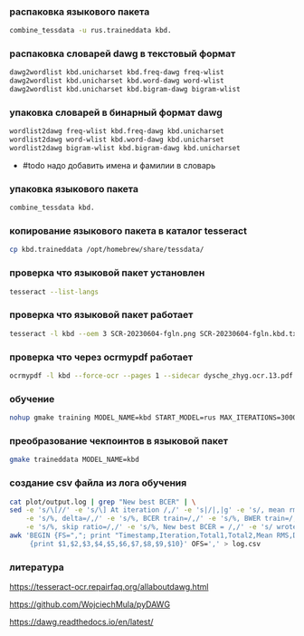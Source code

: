### распаковка языкового пакета

```bash
combine_tessdata -u rus.traineddata kbd.
```

### распаковка словарей dawg в текстовый формат

```bash
dawg2wordlist kbd.unicharset kbd.freq-dawg freq-wlist
dawg2wordlist kbd.unicharset kbd.word-dawg word-wlist
dawg2wordlist kbd.unicharset kbd.bigram-dawg bigram-wlist
```

### упаковка словарей в бинарный формат dawg

```bash
wordlist2dawg freq-wlist kbd.freq-dawg kbd.unicharset
wordlist2dawg word-wlist kbd.word-dawg kbd.unicharset
wordlist2dawg bigram-wlist kbd.bigram-dawg kbd.unicharset
```

- #todo надо добавить имена и фамилии в словарь

### упаковка языкового пакета

```bash
combine_tessdata kbd.
```

### копирование языкового пакета в каталог tesseract

```bash
cp kbd.traineddata /opt/homebrew/share/tessdata/
```

### проверка что языковой пакет установлен

```bash
tesseract --list-langs
```

### проверка что языковой пакет работает

```bash
tesseract -l kbd --oem 3 SCR-20230604-fgln.png SCR-20230604-fgln.kbd.txt ../kdb.base.config.txt
```

### проверка что через ocrmypdf работает

```bash
ocrmypdf -l kbd --force-ocr --pages 1 --sidecar dysche_zhyg.ocr.13.pdf.txt dysche_zhyg.pdf dysche_zhyg.ocr.13.pdf --tesseract-config ../kdb.base.config.txt
```

### обучение

```bash
nohup gmake training MODEL_NAME=kbd START_MODEL=rus MAX_ITERATIONS=30000 | ts '[%Y-%m-%d %H:%M:%S]' | tee plot/output.log
```

### преобразование чекпоинтов в языковой пакет

```bash
gmake traineddata MODEL_NAME=kbd
```

### создание csv файла из лога обучения

```bash
cat plot/output.log | grep "New best BCER" | \
sed -e 's/\[//' -e 's/\] At iteration /,/' -e 's|/|,|g' -e 's/, mean rms=/,/' \
    -e 's/%, delta=/,/' -e 's/%, BCER train=/,/' -e 's/%, BWER train=/,/' \
    -e 's/%, skip ratio=/,/' -e 's/%, New best BCER = /,/' -e 's/ wrote checkpoint./,/' | \
awk 'BEGIN {FS=","; print "Timestamp,Iteration,Total1,Total2,Mean RMS,Delta,BCER Train,BWER Train,Skip Ratio,New Best BCER"}
     {print $1,$2,$3,$4,$5,$6,$7,$8,$9,$10}' OFS=',' > log.csv
```

### литература

https://tesseract-ocr.repairfaq.org/allaboutdawg.html

https://github.com/WojciechMula/pyDAWG

https://dawg.readthedocs.io/en/latest/